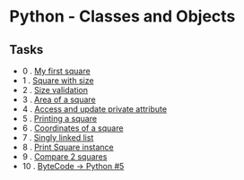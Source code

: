 # Python - Classes and Objects

## Tasks 

  - 0 . [My first square](https://github.com/dagemtsehay1/alx-higher_level_programming/blob/main/0x06-python-classes/0-square.py)
  - 1 . [Square with size](https://github.com/dagemtsehay1/alx-higher_level_programming/blob/main/0x06-python-classes/1-square.py)
  - 2 . [Size validation](https://github.com/dagemtsehay1/alx-higher_level_programming/blob/main/0x06-python-classes/2-square.py)
  - 3 . [Area of a square](https://github.com/dagemtsehay1/alx-higher_level_programming/blob/main/0x06-python-classes/3-square.py)
  - 4 . [Access and update private attribute](https://github.com/dagemtsehay1/alx-higher_level_programming/blob/main/0x06-python-classes/4-square.py)
  - 5 . [Printing a square](https://github.com/dagemtsehay1/alx-higher_level_programming/blob/main/0x06-python-classes/5-square.py)
  - 6 . [Coordinates of a square](https://github.com/dagemtsehay1/alx-higher_level_programming/blob/main/0x06-python-classes/6-square.py)
  - 7 . [Singly linked list](https://github.com/dagemtsehay1/alx-higher_level_programming/blob/main/0x06-python-classes/100-singly_linked_list.py)
  - 8 . [Print Square instance](https://github.com/dagemtsehay1/alx-higher_level_programming/blob/main/0x06-python-classes/101-square.py)
  - 9 . [Compare 2 squares](https://github.com/dagemtsehay1/alx-higher_level_programming/blob/main/0x06-python-classes/102-square.py)
  - 10 . [ByteCode -> Python #5](https://github.com/dagemtsehay1/alx-higher_level_programming/blob/main/0x06-python-classes/103-magic_class.py)
